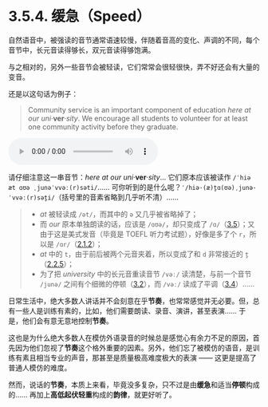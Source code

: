 # 3.5.4. 缓急（Speed）

自然语音中，被强读的音节通常语速较慢，伴随着音高的变化、声调的不同，每个音节中，长元音读得够长，双元音读得够饱满。

与之相对的，另外一些音节会被轻读，它们常常会很轻很快，弄不好还会有大量的变音。

还是以这句话为例子：

> Community service is an important component of education *here at our uni*·**ver**·*sity*. We encourage all students to volunteer for at least one community activity before they graduate.

<audio controls><source src="/audios/toefl-sampe-01.mp3" type="audio/mpeg">Your browser does not support the audio element.</source></audio>

请仔细注意这一串音节：*here at our uni*·**ver**·*sity*... 它们原本应该被读作  `/ˈhiə æt ɑʊə ˌjunəˈvvəː(r)səti/`…… 可你听到的是什么呢？`ˈ/hiə·(æ)t̬ɑ(ʊə)ˌjunə·ˈvvəː(r)sət̬i/`（括号里的音素省略到几乎听不清）……

> * *at* 被轻读成 `/ət/`，而其中的 `ə` 又几乎被省略掉了；
> * 而 *our* 原本单独朗读的话，应该是 `/ɑʊə/`，却只变成了 `/ɑ/`（[3.5](34-strong-weak)）；又由于这是美式发音（毕竟是 TOEFL 听力考试题），好像是多了个 `r`，所以是 `/ɑr/`（[2.1.2](05-Ʌ)）；
> * *at* 中的 `t`，由于前后被两个元音夹着，所以变成了和 `d` 非常接近的 `t̬`（[2.2.5](17-td#_2-2-5-4-弹舌音)）；
> * 为了把 *university* 中的长元音重读音节 `/vəː/` 读清楚，与前一个音节 `/junə/` 之间有个细微的停顿（[3.2](31-pause)），而  `/vəː/`  读成了平调（[3.4](33-up-down)）……

日常生活中，绝大多数人讲话并不会刻意在乎**节奏**，也常常感觉并无必要。但，总有一些人是训练有素的，比如，他们需要朗读、录音、演讲，甚至表演…… 于是，他们会有意无意地控制**节奏**。

这也是为什么绝大多数人在模仿外语录音的时候总是感觉心有余力不足的原因，首先因为他们忽视了**节奏**这个格外重要的因素。另外，他们忘了被模仿的语音，是训练有素且相当专业的声音，那甚至是质量极高难度极大的表演 —— 这更是提高了普通人模仿的难度。

然而，说话的**节奏**，本质上来看，毕竟没多复杂，只不过是由**缓急**和适当**停顿**构成的…… 再加上**高低起伏轻重**构成的**韵律**，就更好听了。
